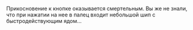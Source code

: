 Прикосновение к кнопке оказывается смертельным. Вы же не знали, что при нажатии на нее в палец входит небольшой шип с быстродействующим ядом...

